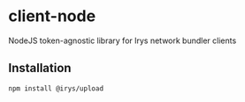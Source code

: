 # client-node

NodeJS token-agnostic library for Irys network bundler clients

## Installation

```sh
npm install @irys/upload
```
